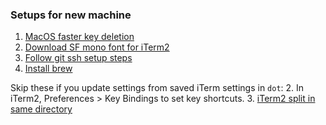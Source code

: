 ### Setups for new machine

1. [MacOS faster key deletion](https://superuser.com/questions/677665/increase-the-speed-at-which-the-delete-key-deletes-things-on-osx)
1. [Download SF mono font for iTerm2](https://developer.apple.com/fonts/)
1. [Follow git ssh setup steps](https://docs.github.com/en/authentication/connecting-to-github-with-ssh/generating-a-new-ssh-key-and-adding-it-to-the-ssh-agent)
1. [Install brew](https://brew.sh/)

Skip these if you update settings from saved iTerm settings in `dot`:
2. In iTerm2, Preferences > Key Bindings to set key shortcuts.
3. [iTerm2 split in same directory](https://apple.stackexchange.com/questions/337377/iterm2-split-vertically-with-current-profile-with-same-working-directory)
